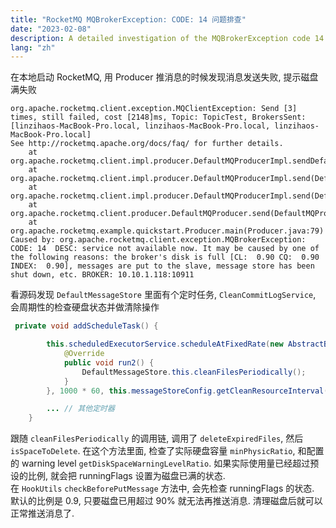 ```yaml
---
title: "RocketMQ MQBrokerException: CODE: 14 问题排查"
date: "2023-02-08"
description: A detailed investigation of the MQBrokerException code 14 issue in RocketMQ, discussing the causes and solutions.
lang: "zh"
---
```


在本地启动 RocketMQ, 用 Producer 推消息的时候发现消息发送失败, 提示磁盘满失败
```
org.apache.rocketmq.client.exception.MQClientException: Send [3] times, still failed, cost [2148]ms, Topic: TopicTest, BrokersSent: [linzihaos-MacBook-Pro.local, linzihaos-MacBook-Pro.local, linzihaos-MacBook-Pro.local]
See http://rocketmq.apache.org/docs/faq/ for further details.
	at org.apache.rocketmq.client.impl.producer.DefaultMQProducerImpl.sendDefaultImpl(DefaultMQProducerImpl.java:715)
	at org.apache.rocketmq.client.impl.producer.DefaultMQProducerImpl.send(DefaultMQProducerImpl.java:1426)
	at org.apache.rocketmq.client.impl.producer.DefaultMQProducerImpl.send(DefaultMQProducerImpl.java:1369)
	at org.apache.rocketmq.client.producer.DefaultMQProducer.send(DefaultMQProducer.java:351)
	at org.apache.rocketmq.example.quickstart.Producer.main(Producer.java:79)
Caused by: org.apache.rocketmq.client.exception.MQBrokerException: CODE: 14  DESC: service not available now. It may be caused by one of the following reasons: the broker's disk is full [CL:  0.90 CQ:  0.90 INDEX:  0.90], messages are put to the slave, message store has been shut down, etc. BROKER: 10.10.1.118:10911
```

看源码发现 `DefaultMessageStore` 里面有个定时任务, `CleanCommitLogService`, 会周期性的检查硬盘状态并做清除操作

```java
 private void addScheduleTask() {

        this.scheduledExecutorService.scheduleAtFixedRate(new AbstractBrokerRunnable(this.getBrokerIdentity()) {
            @Override
            public void run2() {
                DefaultMessageStore.this.cleanFilesPeriodically();
            }
        }, 1000 * 60, this.messageStoreConfig.getCleanResourceInterval(), TimeUnit.MILLISECONDS);

        ... // 其他定时器
    }
```

跟随 `cleanFilesPeriodically` 的调用链, 调用了 `deleteExpiredFiles`, 然后 `isSpaceToDelete`. 在这个方法里面, 检查了实际硬盘容量 `minPhysicRatio`, 和配置的 warning level `getDiskSpaceWarningLevelRatio`. 如果实际使用量已经超过预设的比例, 就会把 runningFlags 设置为磁盘已满的状态.  
在 `HookUtils` `checkBeforePutMessage` 方法中, 会先检查 runningFlags 的状态.  
默认的比例是 0.9, 只要磁盘已用超过 90% 就无法再推送消息. 清理磁盘后就可以正常推送消息了.
